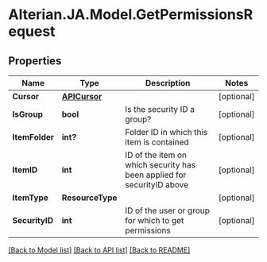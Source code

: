 # Alterian.JA.Model.GetPermissionsRequest

## Properties

Name | Type | Description | Notes
------------ | ------------- | ------------- | -------------
**Cursor** | [**APICursor**](APICursor.md) |  | [optional] 
**IsGroup** | **bool** | Is the security ID a group? | [optional] 
**ItemFolder** | **int?** | Folder ID in which this item is contained | [optional] 
**ItemID** | **int** | ID of the item on which security has been applied for securityID above | [optional] 
**ItemType** | **ResourceType** |  | [optional] 
**SecurityID** | **int** | ID of the user or group for which to get permissions | [optional] 

[[Back to Model list]](../README.md#documentation-for-models) [[Back to API list]](../README.md#documentation-for-api-endpoints) [[Back to README]](../README.md)

